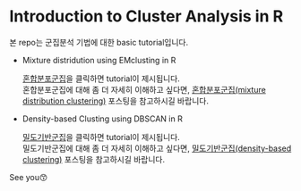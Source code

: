 # Introduction to Cluster Analysis in R
      
본 repo는 군집분석 기법에 대한 basic tutorial입니다.   


-  Mixture distridution using EMclusting in R
    
    [혼합분포군집](https://eeyem.github.io/Cluster-Analysis/EMclust.html)을 클릭하면 tutorial이 제시됩니다.     
혼합분포군집에 대해 좀 더 자세히 이해하고 싶다면, [혼합분포군집(mixture distribution clustering)](https://syj9700.tistory.com/39?category=850753) 포스팅을 참고하시길 바랍니다.   

      

-  Density-based Clusting using DBSCAN in R
    
  
    [밀도기반군집](https://eeyem.github.io/Cluster-Analysis/Density-based-Clust.html)을 클릭하면 tutorial이 제시됩니다.     
밀도기반군집에 대해 좀 더 자세히 이해하고 싶다면, [밀도기반군집(density-based clustering)](https://syj9700.tistory.com/40?category=850753) 포스팅을 참고하시길 바랍니다. 
 


      


See you😙
